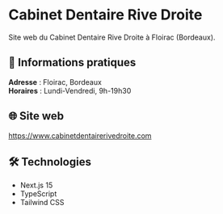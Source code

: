 # Cabinet Dentaire Rive Droite

Site web du Cabinet Dentaire Rive Droite à Floirac (Bordeaux).

## 📍 Informations pratiques

**Adresse** : Floirac, Bordeaux  
**Horaires** : Lundi-Vendredi, 9h-19h30

## 🌐 Site web

https://www.cabinetdentairerivedroite.com

## 🛠️ Technologies

- Next.js 15
- TypeScript
- Tailwind CSS

